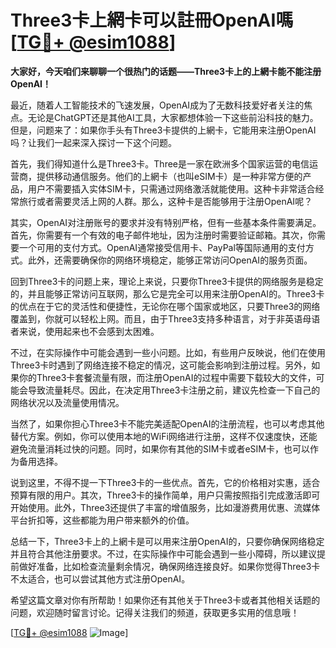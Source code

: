 # Three3卡上網卡可以註冊OpenAI嗎 [[TG💪+ @esim1088](https://t.me/s/esim1088)]

**大家好，今天咱们来聊聊一个很热门的话题——Three3卡上的上網卡能不能注册OpenAI！**

最近，随着人工智能技术的飞速发展，OpenAI成为了无数科技爱好者关注的焦点。无论是ChatGPT还是其他AI工具，大家都想体验一下这些前沿科技的魅力。但是，问题来了：如果你手头有Three3卡提供的上網卡，它能用来注册OpenAI吗？让我们一起来深入探讨一下这个问题。

首先，我们得知道什么是Three3卡。Three是一家在欧洲多个国家运营的电信运营商，提供移动通信服务。他们的上網卡（也叫eSIM卡）是一种非常方便的产品，用户不需要插入实体SIM卡，只需通过网络激活就能使用。这种卡非常适合经常旅行或者需要灵活上网的人群。那么，这种卡是否能够用于注册OpenAI呢？

其实，OpenAI对注册账号的要求并没有特别严格，但有一些基本条件需要满足。首先，你需要有一个有效的电子邮件地址，因为注册时需要验证邮箱。其次，你需要一个可用的支付方式。OpenAI通常接受信用卡、PayPal等国际通用的支付方式。此外，还需要确保你的网络环境稳定，能够正常访问OpenAI的服务页面。

回到Three3卡的问题上来，理论上来说，只要你Three3卡提供的网络服务是稳定的，并且能够正常访问互联网，那么它是完全可以用来注册OpenAI的。Three3卡的优点在于它的灵活性和便捷性，无论你在哪个国家或地区，只要Three3的网络覆盖到，你就可以轻松上网。而且，由于Three3支持多种语言，对于非英语母语者来说，使用起来也不会感到太困难。

不过，在实际操作中可能会遇到一些小问题。比如，有些用户反映说，他们在使用Three3卡时遇到了网络连接不稳定的情况，这可能会影响到注册过程。另外，如果你的Three3卡套餐流量有限，而注册OpenAI的过程中需要下载较大的文件，可能会导致流量耗尽。因此，在决定用Three3卡注册之前，建议先检查一下自己的网络状况以及流量使用情况。

当然了，如果你担心Three3卡不能完美适配OpenAI的注册流程，也可以考虑其他替代方案。例如，你可以使用本地的WiFi网络进行注册，这样不仅速度快，还能避免流量消耗过快的问题。同时，如果你有其他的SIM卡或者eSIM卡，也可以作为备用选择。

说到这里，不得不提一下Three3卡的一些优点。首先，它的价格相对实惠，适合预算有限的用户。其次，Three3卡的操作简单，用户只需按照指引完成激活即可开始使用。此外，Three3还提供了丰富的增值服务，比如漫游费用优惠、流媒体平台折扣等，这些都能为用户带来额外的价值。

总结一下，Three3卡上的上網卡是可以用来注册OpenAI的，只要你确保网络稳定并且符合其他注册要求。不过，在实际操作中可能会遇到一些小障碍，所以建议提前做好准备，比如检查流量剩余情况，确保网络连接良好。如果你觉得Three3卡不太适合，也可以尝试其他方式注册OpenAI。

希望这篇文章对你有所帮助！如果你还有其他关于Three3卡或者其他相关话题的问题，欢迎随时留言讨论。记得关注我们的频道，获取更多实用的信息哦！

[[TG💪+ @esim1088](https://t.me/s/esim1088) ![Image](https://i.postimg.cc/4NQfJmqS/Snipaste-2025-05-13-00-14-12.png)]
